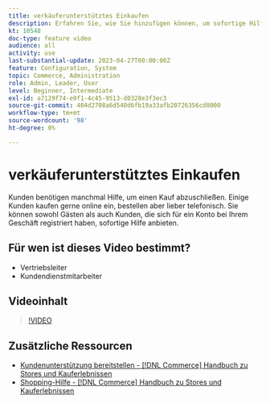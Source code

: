 ```yaml
---
title: verkäuferunterstütztes Einkaufen
description: Erfahren Sie, wie Sie hinzufügen können, um sofortige Hilfe sowohl für Gäste als auch für Kunden, die sich für ein Konto bei Ihrem Geschäft registriert haben, anzubieten.
kt: 10548
doc-type: feature video
audience: all
activity: use
last-substantial-update: 2023-04-27T00:00:00Z
feature: Configuration, System
topic: Commerce, Administration
role: Admin, Leader, User
level: Beginner, Intermediate
exl-id: a7129f74-e9f1-4c45-9513-d0328e3f3ec3
source-git-commit: 404d2708a6d540d6fb19a33afb20726356cd8000
workflow-type: tm+mt
source-wordcount: '98'
ht-degree: 0%

---
```


# verkäuferunterstütztes Einkaufen

Kunden benötigen manchmal Hilfe, um einen Kauf abzuschließen. Einige Kunden kaufen gerne online ein, bestellen aber lieber telefonisch. Sie können sowohl Gästen als auch Kunden, die sich für ein Konto bei Ihrem Geschäft registriert haben, sofortige Hilfe anbieten.

## Für wen ist dieses Video bestimmt?

- Vertriebsleiter
- Kundendienstmitarbeiter

## Videoinhalt

>[!VIDEO](https://video.tv.adobe.com/v/343662?quality=12&learn=on)

## Zusätzliche Ressourcen

- [Kundenunterstützung bereitstellen - [!DNL Commerce] Handbuch zu Stores und Kauferlebnissen](https://experienceleague.adobe.com/docs/commerce-admin/customers/customer-accounts/manage/login-as-customer.html)
- [Shopping-Hilfe - [!DNL Commerce] Handbuch zu Stores und Kauferlebnissen](https://experienceleague.adobe.com/docs/commerce-admin/stores-sales/introduction.html#shopping-assistance)
